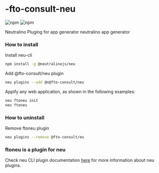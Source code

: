 # \-fto-consult-neu

![npm](https://img.shields.io/npm/v/@neutralinojs/appify)
![npm](https://img.shields.io/npm/dt/@neutralinojs/appify)

Neutralino Pluging for app generator neutralino app generator

### How to install

Install neu-cli

```bash
npm install -g @neutralinojs/neu
```

Add @fto-consult/neu plugin

```bash
neu plugins --add @n@fto-consult/neu
```

Appify any web application, as shown in the following examples:

```bash
neu ftoneu init
neu ftoneu 
```

### How to uninstall

Remove ftoneu plugin

```bash
neu plugins --remove @fto-consult/eu
```

### ftoneu is a plugin for neu

Check neu CLI plugin documentation [here](https://neutralino.js.org/docs/cli/neu-cli/#plugins) for more information about neu plugins.